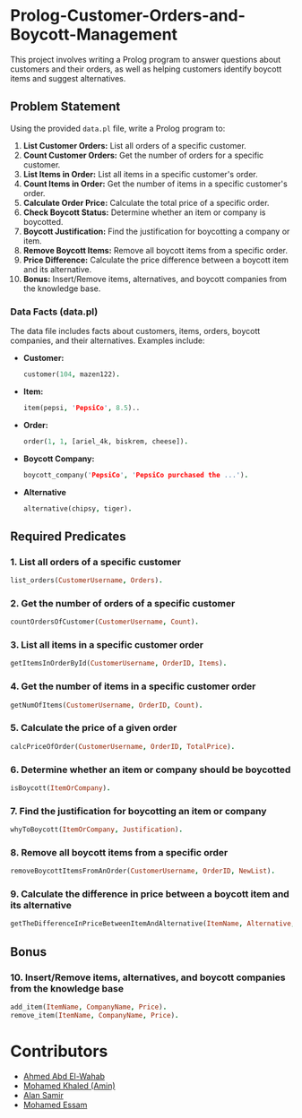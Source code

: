 # Prolog-Customer-Orders-and-Boycott-Management
This project involves writing a Prolog program to answer questions about customers and their orders, as well as helping customers identify boycott items and suggest alternatives.

## Problem Statement

Using the provided `data.pl` file, write a Prolog program to:

1. **List Customer Orders:** List all orders of a specific customer.
2. **Count Customer Orders:** Get the number of orders for a specific customer.
3. **List Items in Order:** List all items in a specific customer's order.
4. **Count Items in Order:** Get the number of items in a specific customer's order.
5. **Calculate Order Price:** Calculate the total price of a specific order.
6. **Check Boycott Status:** Determine whether an item or company is boycotted.
7. **Boycott Justification:** Find the justification for boycotting a company or item.
8. **Remove Boycott Items:** Remove all boycott items from a specific order.
9. **Price Difference:** Calculate the price difference between a boycott item and its alternative.
10. **Bonus:** Insert/Remove items, alternatives, and boycott companies from the knowledge base.

### Data Facts (data.pl)

The data file includes facts about customers, items, orders, boycott companies, and their alternatives. Examples include:

- **Customer:**
  ```prolog
  customer(104, mazen122).

- **Item:**
  ```prolog
  item(pepsi, 'PepsiCo', 8.5)..
  
- **Order:**
  ```prolog
  order(1, 1, [ariel_4k, biskrem, cheese]).
  
- **Boycott Company:**
  ```prolog
  boycott_company('PepsiCo', 'PepsiCo purchased the ...').
  
- **Alternative**
  ```prolog
  alternative(chipsy, tiger).

## Required Predicates

### 1. List all orders of a specific customer
```prolog
list_orders(CustomerUsername, Orders).
```
### 2. Get the number of orders of a specific customer
```prolog
countOrdersOfCustomer(CustomerUsername, Count).
```

### 3. List all items in a specific customer order
```prolog
getItemsInOrderById(CustomerUsername, OrderID, Items).
```

### 4. Get the number of items in a specific customer order
```prolog
getNumOfItems(CustomerUsername, OrderID, Count).
```

### 5. Calculate the price of a given order
```prolog
calcPriceOfOrder(CustomerUsername, OrderID, TotalPrice).
```

### 6. Determine whether an item or company should be boycotted
```prolog
isBoycott(ItemOrCompany).
```

### 7. Find the justification for boycotting an item or company
```prolog
whyToBoycott(ItemOrCompany, Justification).
```

### 8. Remove all boycott items from a specific order
```prolog
removeBoycottItemsFromAnOrder(CustomerUsername, OrderID, NewList).
```

### 9. Calculate the difference in price between a boycott item and its alternative
```prolog
getTheDifferenceInPriceBetweenItemAndAlternative(ItemName, Alternative, DiffPrice).
```

## Bonus
### 10. Insert/Remove items, alternatives, and boycott companies from the knowledge base
```prolog
add_item(ItemName, CompanyName, Price).
remove_item(ItemName, CompanyName, Price).
```

# Contributors

* [Ahmed Abd El-Wahab](https://github.com/AliveTube)
* [Mohamed Khaled (Amin)](https://github.com/emailam)
* [Alan Samir](https://github.com/alanhakoun)
* [Mohamed Essam](https://github.com/MohamedEssam71)
